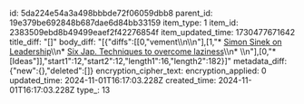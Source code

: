 id: 5da224e54a3a498bbbde72f06059dbb8
parent_id: 19e379be692848b687dae6d84bb33159
item_type: 1
item_id: 2383509ebd8b49499eaef2f42276854f
item_updated_time: 1730477671642
title_diff: "[]"
body_diff: "[{\"diffs\":[[0,\"vement\\\n\\\n\"],[1,\"* [Simon Sinek on Leadership](https://www.youtube.com/shorts/0IpvRZ0GJfA)\\\n* [Six Jap. Techniques to overcome laziness](https://www.youtube.com/shorts/leS7PnJhqgk)\\\n* \\\n\"],[0,\"* [Ideas\"]],\"start1\":12,\"start2\":12,\"length1\":16,\"length2\":182}]"
metadata_diff: {"new":{},"deleted":[]}
encryption_cipher_text: 
encryption_applied: 0
updated_time: 2024-11-01T16:17:03.228Z
created_time: 2024-11-01T16:17:03.228Z
type_: 13